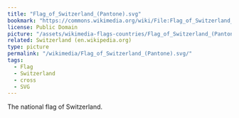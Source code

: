 ```yaml
---
title: "Flag_of_Switzerland_(Pantone).svg"
bookmark: "https://commons.wikimedia.org/wiki/File:Flag_of_Switzerland_(Pantone).svg"
license: Public Domain
picture: "/assets/wikimedia-flags-countries/Flag_of_Switzerland_(Pantone).svg"
related: Switzerland (en.wikipedia.org)
type: picture
permalink: "/wikimedia/Flag_of_Switzerland_(Pantone).svg/"
tags:
  - Flag
  - Switzerland
  - cross
  - SVG
---
```

The national flag of Switzerland.